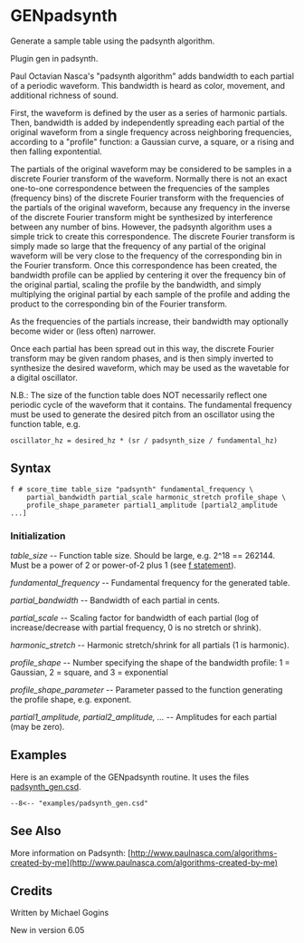 <!--
id:GENpadsynth
category:
-->
# GENpadsynth
Generate a sample table using the padsynth algorithm.

Plugin gen in padsynth.

Paul Octavian Nasca's "padsynth algorithm" adds bandwidth to each partial of a periodic waveform. This bandwidth is heard as color, movement, and additional richness of sound.

First, the waveform is defined by the user as a series of harmonic partials. Then, bandwidth is added by independently spreading each partial of the original waveform from a single frequency across neighboring frequencies, according to a "profile" function: a Gaussian curve, a square, or a rising and then falling expontential.

The partials of the original waveform may be considered to be samples in a discrete Fourier transform of the waveform. Normally there is not an exact one-to-one correspondence between the frequencies of the samples (frequency bins) of the discrete Fourier transform with the frequencies of the partials of the original waveform, because any frequency in the inverse of the discrete Fourier transform might be synthesized by interference between any number of bins. However, the padsynth algorithm uses a simple trick to create this correspondence. The discrete Fourier transform is simply made so large that the frequency of any partial of the original waveform will be very close to the frequency of the corresponding bin in the Fourier transform. Once this correspondence has been created, the bandwidth profile can be applied by centering it over the frequency bin of the original partial, scaling the profile by the bandwidth, and simply multiplying the original partial by each sample of the profile and adding the product to the corresponding bin of the Fourier transform.

As the frequencies of the partials increase, their bandwidth may optionally become wider or (less often) narrower.

Once each partial has been spread out in this way, the discrete Fourier transform may be given random phases, and is then simply inverted to synthesize the desired waveform, which may be used as the wavetable for a digital oscillator.

N.B.: The size of the function table does NOT necessarily reflect one periodic cycle of the waveform that it contains. The fundamental frequency must be used to generate the desired pitch from an oscillator using the function table, e.g.

```
oscillator_hz = desired_hz * (sr / padsynth_size / fundamental_hz)
```

## Syntax
``` csound-orc
f # score_time table_size "padsynth" fundamental_frequency \
    partial_bandwidth partial_scale harmonic_stretch profile_shape \
    profile_shape_parameter partial1_amplitude [partial2_amplitude ...]
```

### Initialization

_table_size_ -- Function table size. Should be large, e.g. 2^18 == 262144. Must be a power of 2 or power-of-2 plus 1 (see [f statement](../../scoregens/f)).

_fundamental_frequency_ -- Fundamental frequency for the generated table.

_partial_bandwidth_ -- Bandwidth of each partial in cents.

_partial_scale_ -- Scaling factor for bandwidth of each partial (log of increase/decrease with partial frequency, 0 is no stretch or shrink).

_harmonic_stretch_ -- Harmonic stretch/shrink for all partials (1 is harmonic).

_profile_shape_ -- Number specifying the shape of the bandwidth profile: 1 = Gaussian, 2 = square, and 3 = exponential

_profile_shape_parameter_ -- Parameter passed to the function generating the profile shape, e.g. exponent.

_partial1_amplitude, partial2_amplitude, ..._ -- Amplitudes for each partial (may be zero).

## Examples

Here is an example of the GENpadsynth routine. It uses the files [padsynth_gen.csd](../../examples/padsynth_gen.csd).

``` csound-csd title="An example of the GENpadsynth routine." linenums="1"
--8<-- "examples/padsynth_gen.csd"
```

## See Also

More information on Padsynth: [http://www.paulnasca.com/algorithms-created-by-me](http://www.paulnasca.com/algorithms-created-by-me)

## Credits

Written by Michael Gogins

New in version 6.05
